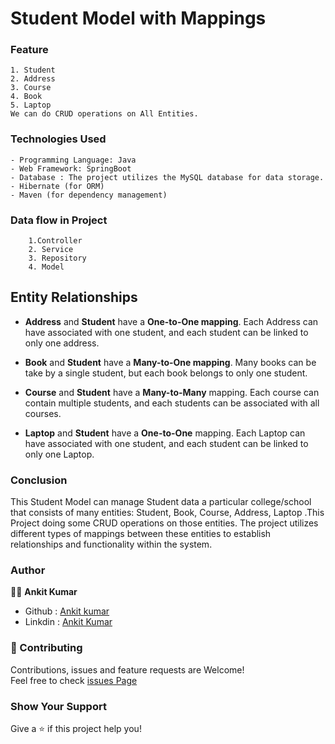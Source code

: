 # Student Model with Mappings




### Feature
```
1. Student
2. Address
3. Course
4. Book
5. Laptop
We can do CRUD operations on All Entities.

```

### Technologies Used
```
- Programming Language: Java
- Web Framework: SpringBoot
- Database : The project utilizes the MySQL database for data storage.
- Hibernate (for ORM)
- Maven (for dependency management)
```
### Data flow in Project
```
    1.Controller
    2. Service
    3. Repository
    4. Model
```

## Entity Relationships
- **Address** and **Student** have a **One-to-One mapping**. Each Address can have  associated with one student, and each student can be linked to only one address.

- **Book** and **Student** have a **Many-to-One mapping**. Many books can be take by a single student, but each book belongs to only one student.

- **Course** and **Student** have a **Many-to-Many** mapping. Each course can contain multiple students, and each students can be associated with all courses.

- **Laptop** and **Student** have a **One-to-One** mapping. Each Laptop can have  associated with one student, and each student can be linked to only one Laptop.
###  Conclusion
This Student Model can manage Student data a particular college/school that consists of many entities: Student, Book, Course, Address, Laptop .This Project doing some CRUD operations on those entities.
The project utilizes different types of mappings between these entities to establish relationships and functionality within the system.

### Author
 👨‍💼 **Ankit Kumar**
 + Github : [Ankit kumar](https://github.com/ankitk55?tab=repositories)
 + Linkdin : [Ankit Kumar](https://www.linkedin.com/in/ankit-kumar-7300581b3/)
 
### 🤝 Contributing
Contributions, issues and feature requests are Welcome!\
Feel free to check [issues Page](https://github.com/issues) 

### Show Your Support 
 Give a ⭐ if this project help you!